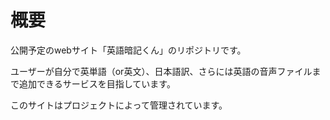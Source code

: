 # 概要
公開予定のwebサイト「英語暗記くん」のリポジトリです。

ユーザーが自分で英単語（or英文）、日本語訳、さらには英語の音声ファイルまで追加できるサービスを目指しています。

このサイトはプロジェクトによって管理されています。
